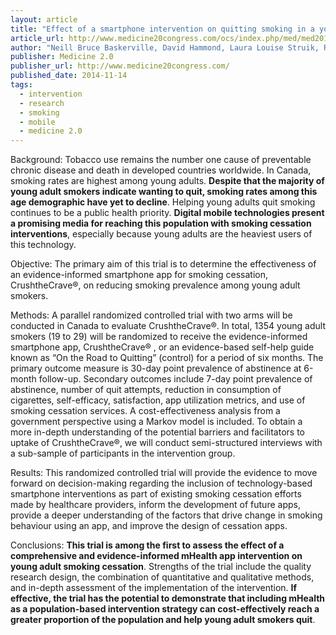 ```yaml
---
layout: article
title: "Effect of a smartphone intervention on quitting smoking in a young population of smokers: Randomized controlled trial study protocol"
article_url: http://www.medicine20congress.com/ocs/index.php/med/med2014/paper/view/2871
author: "Neill Bruce Baskerville, David Hammond, Laura Louise Struik, Robyn Whittaker, Cameron Norman, Emmanuel Guindon, Stephen Brown, Catherine Burns, and Kelly Grindrod"
publisher: Medicine 2.0
publisher_url: http://www.medicine20congress.com/
published_date: 2014-11-14
tags:
  - intervention
  - research
  - smoking
  - mobile
  - medicine 2.0
---
```


Background:
Tobacco use remains the number one cause of preventable chronic disease and death in developed countries worldwide. In Canada, smoking rates are highest among young adults. <strong>Despite that the majority of young adult smokers indicate wanting to quit, smoking rates among this age demographic have yet to decline</strong>. Helping young adults quit smoking continues to be a public health priority. <strong>Digital mobile technologies present a promising media for reaching this population with smoking cessation interventions</strong>, especially because young adults are the heaviest users of this technology.

Objective:
The primary aim of this trial is to determine the effectiveness of an evidence-informed smartphone app for smoking cessation, CrushtheCrave®, on reducing smoking prevalence among young adult smokers.

Methods:
A parallel randomized controlled trial with two arms will be conducted in Canada to evaluate CrushtheCrave®. In total, 1354 young adult smokers (19 to 29) will be randomized to receive the evidence-informed smartphone app, CrushtheCrave® , or an evidence-based self-help guide known as “On the Road to Quitting” (control) for a period of six months. The primary outcome measure is 30-day point prevalence of abstinence at 6-month follow-up. Secondary outcomes include 7-day point prevalence of abstinence, number of quit attempts, reduction in consumption of cigarettes, self-efficacy, satisfaction, app utilization metrics, and use of smoking cessation services. A cost-effectiveness analysis from a government perspective using a Markov model is included. To obtain a more in-depth understanding of the potential barriers and facilitators to uptake of CrushtheCrave®, we will conduct semi-structured interviews with a sub-sample of participants in the intervention group.

Results:
This randomized controlled trial will provide the evidence to move forward on decision-making regarding the inclusion of technology-based smartphone interventions as part of existing smoking cessation efforts made by healthcare providers, inform the development of future apps, provide a deeper understanding of the factors that drive change in smoking behaviour using an app, and improve the design of cessation apps.

Conclusions:
<strong>This trial is among the first to assess the effect of a comprehensive and evidence-informed mHealth app intervention on young adult smoking cessation</strong>. Strengths of the trial include the quality research design, the combination of quantitative and qualitative methods, and in-depth assessment of the implementation of the intervention. <strong>If effective, the trial has the potential to demonstrate that including mHealth as a population-based intervention strategy can cost-effectively reach a greater proportion of the population and help young adult smokers quit</strong>.